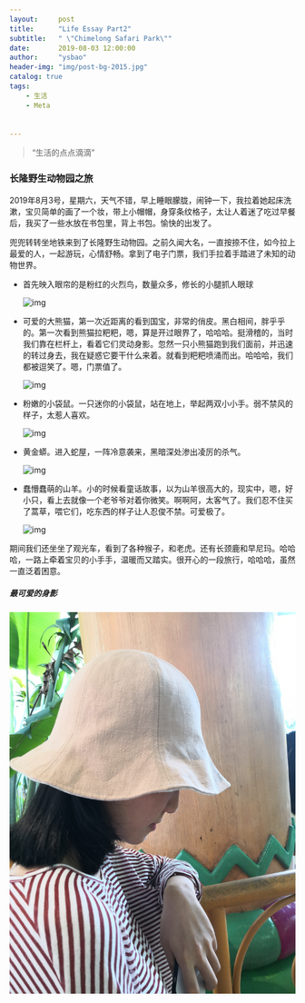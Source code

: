 ```yaml
---
layout:     post
title:      "Life Essay Part2"
subtitle:   " \"Chimelong Safari Park\""
date:       2019-08-03 12:00:00
author:     "ysbao"
header-img: "img/post-bg-2015.jpg"
catalog: true
tags:
    - 生活
    - Meta


---
```


> “生活的点点滴滴”

### 长隆野生动物园之旅

2019年8月3号，星期六，天气不错，早上睡眼朦胧，闹钟一下，我拉着她起床洗漱，宝贝简单的画了一个妆，带上小帽帽，身穿条纹格子，太让人着迷了吃过早餐后，我买了一些水放在书包里，背上书包。愉快的出发了。

兜兜转转坐地铁来到了长隆野生动物园。之前久闻大名，一直按捺不住，如今拉上最爱的人，一起游玩，心情舒畅。拿到了电子门票，我们手拉着手踏进了未知的动物世界。

* 首先映入眼帘的是粉红的火烈鸟，数量众多，修长的小腿抓人眼球

  ![img](/img/mylove/picture15)

* 可爱的大熊猫，第一次近距离的看到国宝，非常的俏皮。黑白相间，胖乎乎的。第一次看到熊猫拉粑粑，嗯，算是开过眼界了，哈哈哈。挺滑稽的，当时我们靠在栏杆上，看着它们灵动身影。忽然一只小熊猫跑到我们面前，并迅速的转过身去，我在疑惑它要干什么来着。就看到粑粑喷涌而出。哈哈哈，我们都被逗笑了。嗯，门票值了。

  ![img](/img/mylove/picture18)

* 粉嫩的小袋鼠。一只迷你的小袋鼠，站在地上，举起两双小小手。弱不禁风的样子，太惹人喜欢。

  ![img](/img/mylove/picture11)

* 黄金蟒。进入蛇屋，一阵冷意袭来，黑暗深处渗出凌厉的杀气。

  ![img](/img/mylove/picture17)

* 蠢懵蠢萌的山羊。小的时候看童话故事，以为山羊很高大的，现实中，嗯，好小只，看上去就像一个老爷爷对着你微笑。啊啊阿，太客气了。我们忍不住买了蒿草，喂它们，吃东西的样子让人忍俊不禁。可爱极了。

  ![img](/img/mylove/picture16)

期间我们还坐坐了观光车，看到了各种猴子，和老虎。还有长颈鹿和早尼玛。哈哈哈，一路上牵着宝贝的小手手，温暖而又踏实。很开心的一段旅行，哈哈哈，虽然一直泛着困意。

##### 最可爱的身影

![心动背影](/img/mylove/picture12.jpg)

